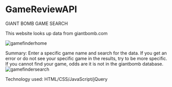 # GameReviewAPI
GIANT BOMB GAME SEARCH

This website looks up data from giantbomb.com

![gamefinderhome](https://user-images.githubusercontent.com/28571966/31462501-f7d6fbd0-ae9a-11e7-8e98-2438c531b16c.png)

Summary:
Enter a specific game name and search for the data. If you get an error or do not see your specific game in the results, try to be more specific. If you cannot find your game, odds are it is not in the giantbomb database.
![gamefindersearch](https://user-images.githubusercontent.com/28571966/31462503-fa2f369a-ae9a-11e7-983c-c075034a2ee1.png)


Technology used: HTML/CSS/JavaScript/jQuery

